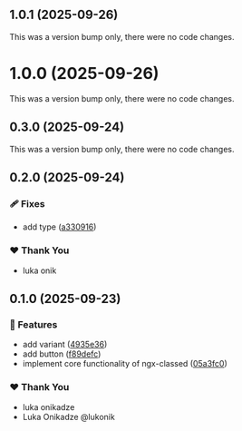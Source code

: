 ## 1.0.1 (2025-09-26)

This was a version bump only, there were no code changes.

# 1.0.0 (2025-09-26)

This was a version bump only, there were no code changes.

## 0.3.0 (2025-09-24)

This was a version bump only, there were no code changes.

## 0.2.0 (2025-09-24)

### 🩹 Fixes

- add type ([a330916](https://github.com/lukonik/ngx-classed/commit/a330916))

### ❤️ Thank You

- luka onik

## 0.1.0 (2025-09-23)

### 🚀 Features

- add variant ([4935e36](https://github.com/lukonik/ngx-classed/commit/4935e36))
- add button ([f89defc](https://github.com/lukonik/ngx-classed/commit/f89defc))
- implement core functionality of ngx-classed ([05a3fc0](https://github.com/lukonik/ngx-classed/commit/05a3fc0))

### ❤️ Thank You

- luka onikadze
- Luka Onikadze @lukonik